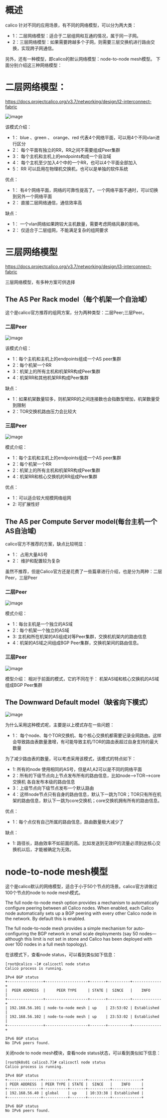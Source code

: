 # 概述
calico 针对不同的应用场景，有不同的网络模型，可以分为两大类：
- 1：二层网络模型：适合于二层组网和互通的情况，属于同一子网。
- 2：三层网络模型：如果需要跨越多个子网，则需要三层交换机进行路由交换，实现跨子网通信。

另外，还有一种模型，即calico的默认网络模型：node-to-node mesh模型。
下面分别介绍这三种网络模型：

# 二层网络模型：
https://docs.projectcalico.org/v3.7/networking/design/l2-interconnect-fabric

![image](https://github.com/zhaoshouzhong/Calico/raw/master/images/l2-rr-spine-planes.png)

该模式介绍：
- 1： blue 、green 、 orange、red 代表4个网络平面，可以用4个不同vlan进行区分
- 2： 每个平面有独立的RR，RR之间不需要组成Peer集群
- 3： 每个主机和主机上的endpoints构成一个自治域
- 4： 每个主机至少加入4个中的一个RR，也可以4个平面全部加入
- 5： RR 可以启用在物理机交换机，也可以是单独的软件系统

优点：
- 1： 有4个网络平面，网络的可靠性提高了。一个网络平面不通时，可以切换到另外一个网络平面
- 2： 直接二层网络通信，通信效率高

缺点：
- 1： 一个vlan网络如果跨较大主机数量，需要考虑网络风暴的影响。
- 2： 仅适合于二层组网，不能满足复杂的组网要求

# 三层网络模型

https://docs.projectcalico.org/v3.7/networking/design/l3-interconnect-fabric

三层网络模型，有多种方案可供选择
## The AS Per Rack model（每个机架一个自治域）
这个是calico官方推荐的组网方案，分为两种类型：二层Peer;三层Peer。
### 二层Peer
![image](https://github.com/zhaoshouzhong/Calico/raw/master/images/l3-fabric-diagrams-as-rack-l2-spine.png)

该模式介绍：
- 1：每个主机和主机上的endpoints组成一个AS peer集群
- 2：每个机架一个RR
- 3：机架上的所有主机和机架RR构成Peer集群
- 4：机架RR和其他机架RR构成Peer集群

缺点：
- 1：如果机架数量较多，则机架RR的之间连接数也会指数型增加，机架数量受到限制
- 2：TOR交换机路由压力会比较大

### 三层Peer
![image](https://github.com/zhaoshouzhong/Calico/raw/master/images/l3-fabric-diagrams-as-rack-l3-spine.png)

模式介绍：
- 1：每个主机和主机上的endpoints组成一个AS peer集群
- 2：每个机架一个RR
- 2：机架上的所有主机和机架RR构成Peer集群
- 4：机架RR和核心交换机的RR组成Peer集群

优点：
- 1：可以适合较大规模网络组网
- 2: 可扩展性好


## The AS per Compute Server model(每台主机一个AS自治域)
calico官方不推荐的方案，缺点比较明显：
- 1： 占用大量AS号
- 2： 维护和配置较为复杂

虽然不推荐，但是Calico官方还是花费了一些篇章进行介绍，也是分为两种：二层Peer，三层Peer
### 二层Peer
![image](https://github.com/zhaoshouzhong/Calico/raw/master/images/l3-fabric-diagrams-as-server-l2-spine.png)

模式介绍：
- 1：每台主机是一个独立的AS域
- 2：每个机架一个独立的AS域
- 3: 主机和所在机架的AS组成对等Peer集群，交换机机架内的路由信息
- 4：机架的AS域之间组成BGP Peer集群，交换机架间的路由信息。

### 三层Peer
![image](https://github.com/zhaoshouzhong/Calico/raw/master/images/l3-fabric-diagrams-as-server-l3-spine.png)

模型介绍：
相对于前面的模式，它的不同在于：
机架AS域和核心交换机的AS域组成BGP Peer集群

## The Downward Default model（缺省向下模式）
![image](https://github.com/zhaoshouzhong/Calico/raw/master/images/l3-fabric-downward-default.png)

为什么采用这种模式呢，主要是以上模式存在一些问题：
- 1： 每个node、每个TOR交换机、每个核心交换机都需要记录全网路由。这样会导致路由表数量激增，有可能导致主机/TOR的路由表超过自身支持的最大数量

为了减少路由表的数量，可以考虑采用该模式，该模式的特点如下：
- 1: 所有的node 使用相同的AS号，但是A1,A2可以是不同的网络平面
- 2：所有的下级节点向上节点发布所有的路由信息，比如node-->TOR-->core交换机 各自发布本级的路由信息
- 3：上级节点向下级节点发布一个默认路由
- 4：这样node节点只有自身的路由信息，默认下一跳为TOR；TOR只有所在机架的路由信息，默认下一跳为core交换机；core交换机拥有所有的路由信息。

优点：
- 1：每个点仅有自己所属的路由信息，路由数量极大减少了

缺点：
- 1: 路径长，路由效率不如前面的高。比如发送到无效IP的流量必须到达核心交换机以后，才能被确定为无效。
# node-to-node mesh模型
这个是calico默认的网络模型，适合于小于50个节点的场景。calico官方讲做过100个节点的node to node mesh模式。

The full node-to-node mesh option provides a mechanism to automatically configure peering between all Calico nodes. When enabled, each Calico node automatically sets up a BGP peering with every other Calico node in the network. By default this is enabled.

The full node-to-node mesh provides a simple mechanism for auto-configuring the BGP network in small scale deployments (say 50 nodes—although this limit is not set in stone and Calico has been deployed with over 100 nodes in a full mesh topology).

在该模式下，查看node status，可以看到类似如下信息：
```
[root@calico ~]# calicoctl node status
Calico process is running.

IPv4 BGP status
+----------------+-------------------+-------+----------+-------------+
|  PEER ADDRESS  |     PEER TYPE     | STATE |  SINCE   |    INFO     |
+----------------+-------------------+-------+----------+-------------+
| 192.168.56.101 | node-to-node mesh | up    | 23:53:02 | Established |
| 192.168.56.102 | node-to-node mesh | up    | 23:53:02 | Established |
+----------------+-------------------+-------+----------+-------------+

IPv6 BGP status
No IPv6 peers found.

```
关闭node to node mesh模块，查看node status状态，可以看到类似如下信息：
```
[root@k8s01 calico3.7]# calicoctl node status
Calico process is running.

IPv4 BGP status
+---------------+-----------+-------+----------+-------------+
| PEER ADDRESS  | PEER TYPE | STATE |  SINCE   |    INFO     |
+---------------+-----------+-------+----------+-------------+
| 192.168.56.40 | global    | up    | 10:33:38 | Established |
+---------------+-----------+-------+----------+-------------+

IPv6 BGP status
No IPv6 peers found.
```
